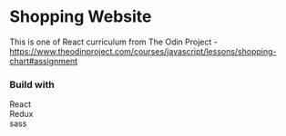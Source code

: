 # Shopping Website

This is one of React curriculum from The Odin Project - https://www.theodinproject.com/courses/javascript/lessons/shopping-chart#assignment 

### Build with  
React  
Redux  
sass  